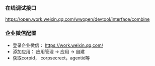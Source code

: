 
### 在线调试接口
https://open.work.weixin.qq.com/wwopen/devtool/interface/combine

### 企业微信配置
- 登录企业微信： https://work.weixin.qq.com/
- 添加应用： 应用管理 -> 应用 -> 自建
- 获取corpid， corpsecrect，agentid等
